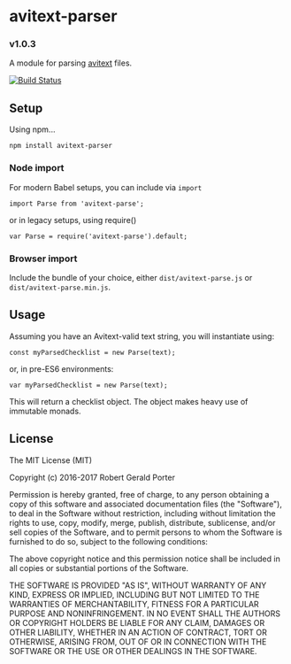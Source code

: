 # avitext-parser
### v1.0.3

A module for parsing [avitext](https://github.com/rgeraldporter/avitext-spec) files.

[![Build Status](https://travis-ci.org/rgeraldporter/avitext-parser.svg?branch=master)](https://travis-ci.org/rgeraldporter/avitext-parser)

## Setup

Using npm...

```
npm install avitext-parser
```

### Node import

For modern Babel setups, you can include via `import`

```
import Parse from 'avitext-parse';
```

or in legacy setups, using require()

```
var Parse = require('avitext-parse').default;
```

### Browser import

Include the bundle of your choice, either `dist/avitext-parse.js` or `dist/avitext-parse.min.js`.

## Usage

Assuming you have an Avitext-valid text string, you will instantiate using:

```
const myParsedChecklist = new Parse(text);
```
or, in pre-ES6 environments:
```
var myParsedChecklist = new Parse(text);
```

This will return a checklist object. The object makes heavy use of immutable monads.

## License

The MIT License (MIT)

Copyright (c) 2016-2017 Robert Gerald Porter

Permission is hereby granted, free of charge, to any person obtaining a copy
of this software and associated documentation files (the "Software"), to deal
in the Software without restriction, including without limitation the rights
to use, copy, modify, merge, publish, distribute, sublicense, and/or sell
copies of the Software, and to permit persons to whom the Software is
furnished to do so, subject to the following conditions:

The above copyright notice and this permission notice shall be included in
all copies or substantial portions of the Software.

THE SOFTWARE IS PROVIDED "AS IS", WITHOUT WARRANTY OF ANY KIND, EXPRESS OR
IMPLIED, INCLUDING BUT NOT LIMITED TO THE WARRANTIES OF MERCHANTABILITY,
FITNESS FOR A PARTICULAR PURPOSE AND NONINFRINGEMENT. IN NO EVENT SHALL THE
AUTHORS OR COPYRIGHT HOLDERS BE LIABLE FOR ANY CLAIM, DAMAGES OR OTHER
LIABILITY, WHETHER IN AN ACTION OF CONTRACT, TORT OR OTHERWISE, ARISING FROM,
OUT OF OR IN CONNECTION WITH THE SOFTWARE OR THE USE OR OTHER DEALINGS IN
THE SOFTWARE.


